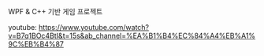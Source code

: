 WPF & C++ 기반 게임 프로젝트

youtube: https://www.youtube.com/watch?v=B7q1BOc4BtI&t=15s&ab_channel=%EA%B1%B4%EC%84%A4%EB%A1%9C%EB%B4%87

